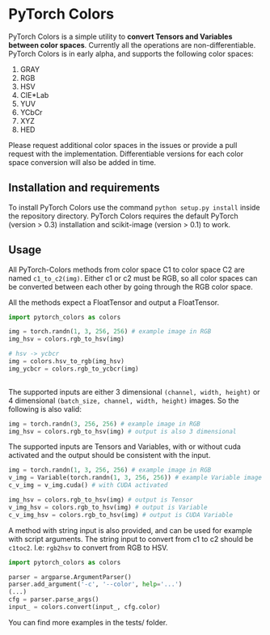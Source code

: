 PyTorch Colors
===========
PyTorch Colors is a simple utility to **convert Tensors and Variables between color spaces**. Currently all the operations are non-differentiable.
PyTorch Colors is in early alpha, and supports the following color spaces:
1. GRAY
2. RGB
3. HSV
4. CIE\*Lab
5. YUV
6. YCbCr
7. XYZ
8. HED

Please request additional color spaces in the issues or provide a pull request with the implementation. Differentiable versions for each color space conversion will also be added in time.

## Installation and requirements

To install PyTorch Colors use the command `python setup.py install` inside the repository directory. 
PyTorch Colors requires the default PyTorch (version > 0.3) installation and scikit-image (version > 0.1) to work.

## Usage

 All PyTorch-Colors methods from color space C1 to color space C2 are named `c1_to_c2(img)`. Either c1 or c2 must be RGB, so all color spaces can be converted between each other by going through the RGB color space.
 
 All the methods expect a FloatTensor and output a FloatTensor. 

 ```python
 import pytorch_colors as colors
 
 img = torch.randn(1, 3, 256, 256) # example image in RGB
 img_hsv = colors.rgb_to_hsv(img)
 
 # hsv -> ycbcr
 img = colors.hsv_to_rgb(img_hsv)
 img_ycbcr = colors.rgb_to_ycbcr(img)
  
 ```

The supported inputs are either 3 dimensional `(channel, width, height)` or 4 dimensional `(batch_size, channel, width, height)` images. So the following is also valid:

 ```python
 img = torch.randn(3, 256, 256) # example image in RGB
 img_hsv = colors.rgb_to_hsv(img) # output is also 3 dimensional
 ```

The supported inputs are Tensors and Variables, with or without cuda activated and the output should be consistent with the input.

 ```python
 img = torch.randn(1, 3, 256, 256) # example image in RGB
 v_img = Variable(torch.randn(1, 3, 256, 256)) # example Variable image in RGB
 c_v_img = v_img.cuda() # with CUDA activated

 img_hsv = colors.rgb_to_hsv(img) # output is Tensor
 v_img_hsv = colors.rgb_to_hsv(img) # output is Variable
 c_v_img_hsv = colors.rgb_to_hsv(img) # output is CUDA Variable
 ```

A method with string input is also provided, and can be used for example with script arguments. The string input to convert from c1 to c2 should be `c1toc2`. I.e: `rgb2hsv` to convert from RGB to HSV.

 ```python
 import pytorch_colors as colors

 parser = argparse.ArgumentParser()
 parser.add_argument('-c', '--color', help='...') 
 (...)
 cfg = parser.parse_args()
 input_ = colors.convert(input_, cfg.color)
 ```
 You can find more examples in the tests/ folder.

